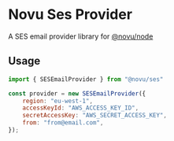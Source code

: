 # Novu Ses Provider

A SES email provider library for [@novu/node](https://github.com/novuhq/novu)

## Usage

```javascript
import { SESEmailProvider } from "@novu/ses"

const provider = new SESEmailProvider({
    region: "eu-west-1",
    accessKeyId: "AWS_ACCESS_KEY_ID",
    secretAccessKey: "AWS_SECRET_ACCESS_KEY",
    from: "from@email.com",
});
```
